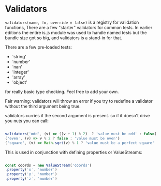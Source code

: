 # Validators

`validators(name, fn, override = false)` is a registry for validation functions, There are a few 
"starter" validators for common tests. In earlier editions the entire is.js module
was used to handle named tests but the bundle size got so big, and validators 
is a stand-in for that. 

There are a few pre-loaded tests:

* 'string'
* 'number'
* 'nan'
* 'integer'
* 'array'
* 'object'

for really basic type checking. Feel free to add your own. 

Fair warning: validators will throw an error if you try to redefine a validator without
the third argument being true. 

validators curries if the second argument is present. so if it doesn't drive you nuts
you can call:

```javascript

validators('odd', (v) => ((v + 1) % 2)  ? 'value must be odd' : false)
('even', (v) => v % 2 ? false : 'value must be even')
('square', (v) => Math.sqrt(v) % 1 ? 'value must be a perfect square' : false);

```

This is used in conjunction with defining properties or ValueStreams:

```javascript

const coords = new ValueStream('coords')
.property('x', 'number')
.property('y', 'number')
.property('z', 'number')

```


